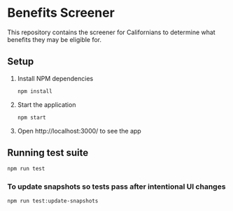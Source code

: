 # Benefits Screener

This repository contains the screener for Californians to determine what benefits they may be eligible for.

## Setup

1. Install NPM dependencies
   ```bash
   npm install
   ```
1. Start the application
   ```bash
   npm start
   ```
1. Open http://localhost:3000/ to see the app

## Running test suite
```bash
npm run test
```

### To update snapshots so tests pass after intentional UI changes
```bash
npm run test:update-snapshots
```